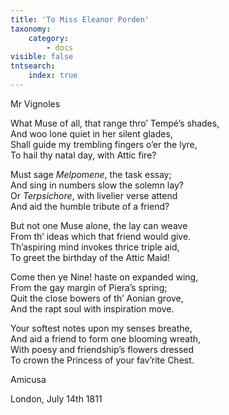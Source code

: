 ```yaml
---
title: 'To Miss Eleanor Porden'
taxonomy:
    category:
        - docs
visible: false
tntsearch:
    index: true
---
```


<div class="author">Mr Vignoles</div>

What Muse of all, that range thro’ Tempé’s shades,  
And woo lone quiet in her silent glades,  
Shall guide my trembling fingers o’er the lyre,  
To hail thy natal day, with Attic fire?

Must sage *Melpomene*, the task essay;  
And sing in numbers slow the solemn lay?  
Or *Terpsichore*, with livelier verse attend  
And aid the humble tribute of a friend?

But not one Muse alone, the lay can weave  
From th’ ideas which that friend would give.  
Th’aspiring mind invokes thrice triple aid,  
To greet the birthday of the Attic Maid!

Come then ye Nine! haste on expanded wing,  
From the gay margin of Piera’s spring;  
Quit the close bowers of th’ Aonian grove,  
And the rapt soul with inspiration move.

Your softest notes upon my senses breathe,  
And aid a friend to form one blooming wreath,  
With poesy and friendship’s flowers dressed  
To crown the Princess of your fav’rite Chest.

Amicusa

London, July 14th 1811